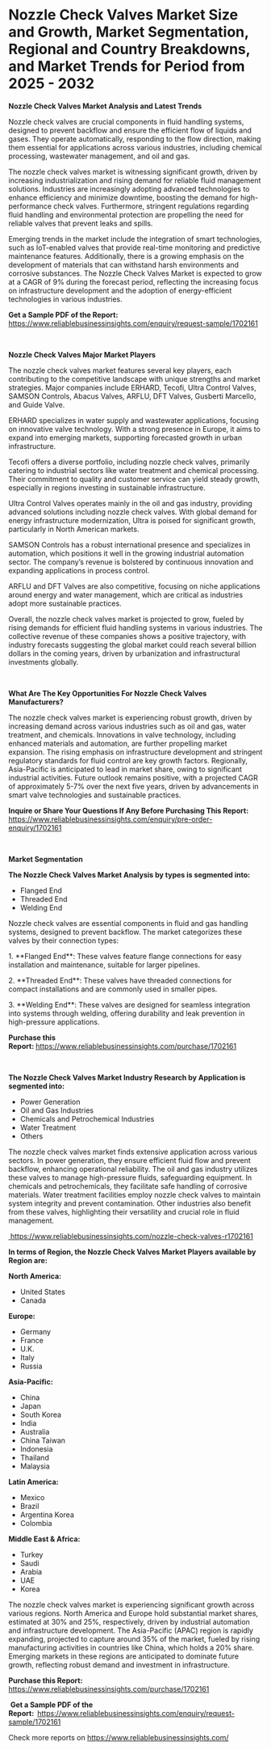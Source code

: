 <p><h1>Nozzle Check Valves Market Size and Growth, Market Segmentation, Regional and Country Breakdowns, and Market Trends for Period from 2025 -  2032</h1></p><p><strong>Nozzle Check Valves Market Analysis and Latest Trends</strong></p>
<p><p>Nozzle check valves are crucial components in fluid handling systems, designed to prevent backflow and ensure the efficient flow of liquids and gases. They operate automatically, responding to the flow direction, making them essential for applications across various industries, including chemical processing, wastewater management, and oil and gas.</p><p>The nozzle check valves market is witnessing significant growth, driven by increasing industrialization and rising demand for reliable fluid management solutions. Industries are increasingly adopting advanced technologies to enhance efficiency and minimize downtime, boosting the demand for high-performance check valves. Furthermore, stringent regulations regarding fluid handling and environmental protection are propelling the need for reliable valves that prevent leaks and spills.</p><p>Emerging trends in the market include the integration of smart technologies, such as IoT-enabled valves that provide real-time monitoring and predictive maintenance features. Additionally, there is a growing emphasis on the development of materials that can withstand harsh environments and corrosive substances. The Nozzle Check Valves Market is expected to grow at a CAGR of 9% during the forecast period, reflecting the increasing focus on infrastructure development and the adoption of energy-efficient technologies in various industries.</p></p>
<p><strong>Get a Sample PDF of the Report:&nbsp;</strong> <a href="https://www.reliablebusinessinsights.com/enquiry/request-sample/1702161?utm_campaign=2537&utm_medium=2&utm_source=Github&utm_content=ia&utm_term=28022025&utm_id=nozzle-check-valves">https://www.reliablebusinessinsights.com/enquiry/request-sample/1702161</a></p>
<p>&nbsp;</p>
<p><strong>Nozzle Check Valves Major Market Players</strong></p>
<p><p>The nozzle check valves market features several key players, each contributing to the competitive landscape with unique strengths and market strategies. Major companies include ERHARD, Tecofi, Ultra Control Valves, SAMSON Controls, Abacus Valves, ARFLU, DFT Valves, Gusberti Marcello, and Guide Valve.</p><p>ERHARD specializes in water supply and wastewater applications, focusing on innovative valve technology. With a strong presence in Europe, it aims to expand into emerging markets, supporting forecasted growth in urban infrastructure.</p><p>Tecofi offers a diverse portfolio, including nozzle check valves, primarily catering to industrial sectors like water treatment and chemical processing. Their commitment to quality and customer service can yield steady growth, especially in regions investing in sustainable infrastructure.</p><p>Ultra Control Valves operates mainly in the oil and gas industry, providing advanced solutions including nozzle check valves. With global demand for energy infrastructure modernization, Ultra is poised for significant growth, particularly in North American markets.</p><p>SAMSON Controls has a robust international presence and specializes in automation, which positions it well in the growing industrial automation sector. The company’s revenue is bolstered by continuous innovation and expanding applications in process control.</p><p>ARFLU and DFT Valves are also competitive, focusing on niche applications around energy and water management, which are critical as industries adopt more sustainable practices.</p><p>Overall, the nozzle check valves market is projected to grow, fueled by rising demands for efficient fluid handling systems in various industries. The collective revenue of these companies shows a positive trajectory, with industry forecasts suggesting the global market could reach several billion dollars in the coming years, driven by urbanization and infrastructural investments globally.</p></p>
<p>&nbsp;</p>
<p><strong>What Are The Key Opportunities For Nozzle Check Valves Manufacturers?</strong></p>
<p><p>The nozzle check valves market is experiencing robust growth, driven by increasing demand across various industries such as oil and gas, water treatment, and chemicals. Innovations in valve technology, including enhanced materials and automation, are further propelling market expansion. The rising emphasis on infrastructure development and stringent regulatory standards for fluid control are key growth factors. Regionally, Asia-Pacific is anticipated to lead in market share, owing to significant industrial activities. Future outlook remains positive, with a projected CAGR of approximately 5-7% over the next five years, driven by advancements in smart valve technologies and sustainable practices.</p></p>
<p><strong>Inquire or Share Your Questions If Any Before Purchasing This Report:</strong> <a href="https://www.reliablebusinessinsights.com/enquiry/pre-order-enquiry/1702161?utm_campaign=2537&utm_medium=2&utm_source=Github&utm_content=ia&utm_term=28022025&utm_id=nozzle-check-valves">https://www.reliablebusinessinsights.com/enquiry/pre-order-enquiry/1702161</a></p>
<p>&nbsp;</p>
<p><strong>Market Segmentation</strong></p>
<p><strong>The Nozzle Check Valves Market Analysis by types is segmented into:</strong></p>
<p><ul><li>Flanged End</li><li>Threaded End</li><li>Welding End</li></ul></p>
<p><p>Nozzle check valves are essential components in fluid and gas handling systems, designed to prevent backflow. The market categorizes these valves by their connection types: </p><p>1. **Flanged End**: These valves feature flange connections for easy installation and maintenance, suitable for larger pipelines.</p><p>  </p><p>2. **Threaded End**: These valves have threaded connections for compact installations and are commonly used in smaller pipes. </p><p>  </p><p>3. **Welding End**: These valves are designed for seamless integration into systems through welding, offering durability and leak prevention in high-pressure applications.</p></p>
<p><strong>Purchase this Report:&nbsp;</strong><a href="https://www.reliablebusinessinsights.com/purchase/1702161?utm_campaign=2537&utm_medium=2&utm_source=Github&utm_content=ia&utm_term=28022025&utm_id=nozzle-check-valves">https://www.reliablebusinessinsights.com/purchase/1702161</a></p>
<p>&nbsp;</p>
<p><strong>The Nozzle Check Valves Market Industry Research by Application is segmented into:</strong></p>
<p><ul><li>Power Generation</li><li>Oil and Gas Industries</li><li>Chemicals and Petrochemical Industries</li><li>Water Treatment</li><li>Others</li></ul></p>
<p><p>The nozzle check valves market finds extensive application across various sectors. In power generation, they ensure efficient fluid flow and prevent backflow, enhancing operational reliability. The oil and gas industry utilizes these valves to manage high-pressure fluids, safeguarding equipment. In chemicals and petrochemicals, they facilitate safe handling of corrosive materials. Water treatment facilities employ nozzle check valves to maintain system integrity and prevent contamination. Other industries also benefit from these valves, highlighting their versatility and crucial role in fluid management.</p></p>
<p><a href="https://www.reliablebusinessinsights.com/nozzle-check-valves-r1702161?utm_campaign=2537&utm_medium=2&utm_source=Github&utm_content=ia&utm_term=28022025&utm_id=nozzle-check-valves">&nbsp;https://www.reliablebusinessinsights.com/nozzle-check-valves-r1702161</a></p>
<p><strong>In terms of Region, the Nozzle Check Valves Market Players available by Region are:</strong></p>
<p>
    <p> <strong> North America: </strong>
        <ul>
            <li>United States</li>
            <li>Canada</li>
        </ul>
        </p> 
    <p> <strong> Europe: </strong>
        <ul>
            <li>Germany</li>
            <li>France</li>
            <li>U.K.</li>
            <li>Italy</li>
            <li>Russia</li>
        </ul>
        </p> 
    <p> <strong> Asia-Pacific: </strong>
        <ul>
            <li>China</li>
            <li>Japan</li>
            <li>South Korea</li>
            <li>India</li>
            <li>Australia</li>
            <li>China Taiwan</li>
            <li>Indonesia</li>
            <li>Thailand</li>
            <li>Malaysia</li>
        </ul>
        </p> 
    <p> <strong> Latin America: </strong>
        <ul>
            <li>Mexico</li>
            <li>Brazil</li>
            <li>Argentina Korea</li>
            <li>Colombia</li>
        </ul>
        </p> 
    <p> <strong> Middle East & Africa: </strong>
        <ul>
            <li>Turkey</li>
            <li>Saudi</li>
            <li>Arabia</li>
            <li>UAE</li>
            <li>Korea</li>
        </ul>
    </p>
    </p>
<p><p>The nozzle check valves market is experiencing significant growth across various regions. North America and Europe hold substantial market shares, estimated at 30% and 25%, respectively, driven by industrial automation and infrastructure development. The Asia-Pacific (APAC) region is rapidly expanding, projected to capture around 35% of the market, fueled by rising manufacturing activities in countries like China, which holds a 20% share. Emerging markets in these regions are anticipated to dominate future growth, reflecting robust demand and investment in infrastructure.</p></p>
<p><strong>Purchase this Report: </strong><a href="https://www.reliablebusinessinsights.com/purchase/1702161?utm_campaign=2537&utm_medium=2&utm_source=Github&utm_content=ia&utm_term=28022025&utm_id=nozzle-check-valves">https://www.reliablebusinessinsights.com/purchase/1702161</a></p>
<p>&nbsp;<strong>Get a Sample PDF of the Report:&nbsp;&nbsp;</strong><a href="https://www.reliablebusinessinsights.com/enquiry/request-sample/1702161?utm_campaign=2537&utm_medium=2&utm_source=Github&utm_content=ia&utm_term=28022025&utm_id=nozzle-check-valves">https://www.reliablebusinessinsights.com/enquiry/request-sample/1702161</a></p>
<p><strong></strong></p>
<p>Check more reports on <a href="https://www.reliablebusinessinsights.com/?utm_campaign=2537&utm_medium=2&utm_source=Github&utm_content=ia&utm_term=28022025&utm_id=nozzle-check-valves">https://www.reliablebusinessinsights.com/</a></p>